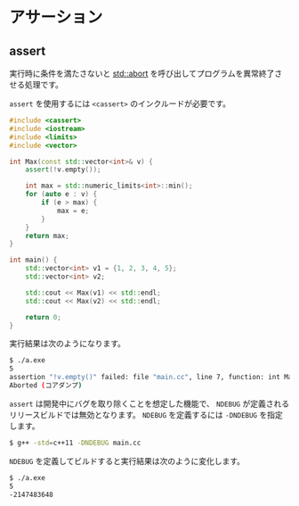 # アサーション

## assert

実行時に条件を満たさないと
[std::abort][cpprefjp_abort] を呼び出してプログラムを異常終了させる処理です。

`assert` を使用するには `<cassert>` のインクルードが必要です。

[cpprefjp_abort]: https://cpprefjp.github.io/reference/cstdlib/abort.html

```cpp linenums="1" hl_lines="7"
#include <cassert>
#include <iostream>
#include <limits>
#include <vector>

int Max(const std::vector<int>& v) {
    assert(!v.empty());

    int max = std::numeric_limits<int>::min();
    for (auto e : v) {
        if (e > max) {
            max = e;
        }
    }
    return max;
}

int main() {
    std::vector<int> v1 = {1, 2, 3, 4, 5};
    std::vector<int> v2;

    std::cout << Max(v1) << std::endl;
    std::cout << Max(v2) << std::endl;

    return 0;
}
```

実行結果は次のようになります。

```bash
$ ./a.exe
5
assertion "!v.empty()" failed: file "main.cc", line 7, function: int Max(const std::vector<int>&)
Aborted (コアダンプ)
```

`assert` は開発中にバグを取り除くことを想定した機能で、 `NDEBUG` が定義されるリリースビルドでは無効となります。
`NDEBUG` を定義するには `-DNDEBUG` を指定します。

```bash
$ g++ -std=c++11 -DNDEBUG main.cc
```

`NDEBUG` を定義してビルドすると実行結果は次のように変化します。

```bash
$ ./a.exe
5
-2147483648
```
